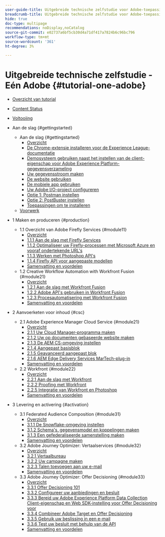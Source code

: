 ```yaml
---
user-guide-title: Uitgebreide technische zelfstudie voor Adobe-toepassingen, van Creative Cloud tot Experience Cloud
breadcrumb-title: Uitgebreide technische zelfstudie voor Adobe-toepassingen, van Creative Cloud tot Experience Cloud
hide: true
doc-type: multipage
recommendations: noDisplay,noCatalog
source-git-commit: e02737a6bf5cb30d4a71df417a7824b6c96bc796
workflow-type: tm+mt
source-wordcount: '361'
ht-degree: 3%

---
```



# Uitgebreide technische zelfstudie - Eén Adobe {#tutorial-one-adobe}

+ [Overzicht van tutorial](/help/tutorial-one-adobe/overview.md)
+ [Content Status](/help/tutorial-one-adobe/status.md)
+ [Voltooiing](/help/tutorial-one-adobe/completion.md)

+ Aan de slag {#gettingstarted}
   + Aan de slag {#gettingstarted}
      + [Overzicht](/help/tutorial-one-adobe/modules/getting-started/gettingstarted/getting-started.md)
      + [De Chrome-extensie installeren voor de Experience League-documentatie](/help/tutorial-one-adobe/modules/getting-started/gettingstarted/ex1.md)
      + [Demosysteem gebruiken naast het instellen van de client-eigenschap voor Adobe Experience Platform-gegevensverzameling](/help/tutorial-one-adobe/modules/getting-started/gettingstarted/ex2.md)
      + [Uw gegevensstroom maken](/help/tutorial-one-adobe/modules/getting-started/gettingstarted/ex3.md)
      + [De website gebruiken](/help/tutorial-one-adobe/modules/getting-started/gettingstarted/ex4.md)
      + [De mobiele app gebruiken](/help/tutorial-one-adobe/modules/getting-started/gettingstarted/ex5.md)
      + [Uw Adobe I/O-project configureren](/help/tutorial-one-adobe/modules/getting-started/gettingstarted/ex6.md)
      + [Optie 1: Postman instellen](/help/tutorial-one-adobe/modules/getting-started/gettingstarted/ex7.md)
      + [Optie 2: PostBuster instellen](/help/tutorial-one-adobe/modules/getting-started/gettingstarted/ex8.md)
      + [Toepassingen om te installeren](/help/tutorial-one-adobe/modules/getting-started/gettingstarted/ex9.md)
   + [Voorwerk](/help/tutorial-one-adobe/prework.md)

+ 1 Maken en produceren {#production}
   + 1.1 Overzicht van Adobe Firefly Services {#module11}
      + [Overzicht](/help/tutorial-one-adobe/modules/creative-cloud/module1.1/firefly-services.md)
      + [1.1.1 Aan de slag met Firefly Services](/help/tutorial-one-adobe/modules/creative-cloud/module1.1/ex1.md)
      + [1.1.2 Optimaliseer uw Firefly-processen met Microsoft Azure en vooraf ondertekende URL&#39;s](/help/tutorial-one-adobe/modules/creative-cloud/module1.1/ex2.md)
      + [1.1.3 Werken met Photoshop API&#39;s](/help/tutorial-one-adobe/modules/creative-cloud/module1.1/ex3.md)
      + [1.1.4 Firefly API voor aangepaste modellen](/help/tutorial-one-adobe/modules/creative-cloud/module1.1/ex4.md)
      + [Samenvatting en voordelen](/help/tutorial-one-adobe/modules/creative-cloud/module1.1/summary.md)
   + 1.2 Creative Workflow Automation with Workfront Fusion {#module21}
      + [Overzicht](/help/tutorial-one-adobe/modules/creative-cloud/module1.2/automation.md)
      + [1.2.1 Aan de slag met Workfront Fusion](/help/tutorial-one-adobe/modules/creative-cloud/module1.2/ex1.md)
      + [1.2.2 Adobe API&#39;s gebruiken in Workfront Fusion](/help/tutorial-one-adobe/modules/creative-cloud/module1.2/ex2.md)
      + [1.2.3 Procesautomatisering met Workfront Fusion](/help/tutorial-one-adobe/modules/creative-cloud/module1.2/ex3.md)
      + [Samenvatting en voordelen](/help/tutorial-one-adobe/modules/creative-cloud/module1.2/summary.md)

+ 2 Aanvoerketen voor inhoud {#csc}
   + 2.1 Adobe Experience Manager Cloud Service {#module21}
      + [Overzicht](/help/tutorial-one-adobe/modules/csc/module2.1/aemcs.md)
      + [2.1.1 Uw Cloud Manager-programma maken](/help/tutorial-one-adobe/modules/csc/module2.1/ex1.md)
      + [2.1.2 Uw op documenten gebaseerde website maken](/help/tutorial-one-adobe/modules/csc/module2.1/ex2.md)
      + [2.1.3 De AEM CS-omgeving instellen](/help/tutorial-one-adobe/modules/csc/module2.1/ex3.md)
      + [2.1.4 Aangepast basisblok](/help/tutorial-one-adobe/modules/csc/module2.1/ex4.md)
      + [2.1.5 Geavanceerd aangepast blok](/help/tutorial-one-adobe/modules/csc/module2.1/ex5.md)
      + [2.1.6 AEM Edge Delivery Services MarTech-plug-in](/help/tutorial-one-adobe/modules/csc/module2.1/ex6.md)
      + [Samenvatting en voordelen](/help/tutorial-one-adobe/modules/csc/module2.1/summary.md)
   + 2.2 Workfront {#module22}
      + [Overzicht](/help/tutorial-one-adobe/modules/csc/module2.2/workfront.md)
      + [2.2.1 Aan de slag met Workfront](/help/tutorial-one-adobe/modules/csc/module2.2/ex1.md)
      + [2.2.2 Proofing met Workfront](/help/tutorial-one-adobe/modules/csc/module2.2/ex2.md)
      + [2.2.5 Integratie van Workfront en Photoshop](/help/tutorial-one-adobe/modules/csc/module2.2/ex5.md)
      + [Samenvatting en voordelen](/help/tutorial-one-adobe/modules/csc/module2.2/summary.md)

+ 3 Levering en activering {#activation}
   + 3.1 Federated Audience Composition {#module31}
      + [Overzicht](/help/tutorial-one-adobe/modules/uce/module3.1/fac.md)
      + [3.1.1 De Snowflake-omgeving instellen](/help/tutorial-one-adobe/modules/uce/module3.1/ex1.md)
      + [3.1.2 Schema&#39;s, gegevensmodel en koppelingen maken](/help/tutorial-one-adobe/modules/uce/module3.1/ex2.md)
      + [3.1.3 Een gefederaliseerde samenstelling maken](/help/tutorial-one-adobe/modules/uce/module3.1/ex3.md)
      + [Samenvatting en voordelen](/help/tutorial-one-adobe/modules/uce/module3.1/summary.md)
   + 3.2 Adobe Journey Optimizer: Vertaalservices {#module32}
      + [Overzicht](/help/tutorial-one-adobe/modules/uce/module3.2/ajotranslationsvcs.md)
      + [3.2.1 Vertaalbureau](/help/tutorial-one-adobe/modules/uce/module3.2/ex1.md)
      + [3.2.2 Uw campagne maken](/help/tutorial-one-adobe/modules/uce/module3.2/ex2.md)
      + [3.2.3 Talen toevoegen aan uw e-mail](/help/tutorial-one-adobe/modules/uce/module3.2/ex3.md)
      + [Samenvatting en voordelen](/help/tutorial-one-adobe/modules/uce/module3.2/summary.md)
   + 3.3 Adobe Journey Optimizer: Offer Decisioning {#module33}
      + [Overzicht](/help/tutorial-one-adobe/modules/uce/module3.3/offer-decisioning.md)
      + [3.3.1 Offer Decisioning 101](/help/tutorial-one-adobe/modules/uce/module3.3/ex1.md)
      + [3.3.2 Configureer uw aanbiedingen en besluit](/help/tutorial-one-adobe/modules/uce/module3.3/ex2.md)
      + [3.3.3 Bereid uw Adobe Experience Platform Data Collection Client-eigenschap en Web SDK-instelling voor Offer Decisioning voor](/help/tutorial-one-adobe/modules/uce/module3.3/ex3.md)
      + [3.3.4 Combineer Adobe Target en Offer Decisioning](/help/tutorial-one-adobe/modules/uce/module3.3/ex4.md)
      + [3.3.5 Gebruik uw beslissing in een e-mail](/help/tutorial-one-adobe/modules/uce/module3.3/ex5.md)
      + [3.3.6 Test uw besluit met behulp van de API](/help/tutorial-one-adobe/modules/uce/module3.3/ex6.md)
      + [Samenvatting en voordelen](/help/tutorial-one-adobe/modules/uce/module3.3/summary.md)

